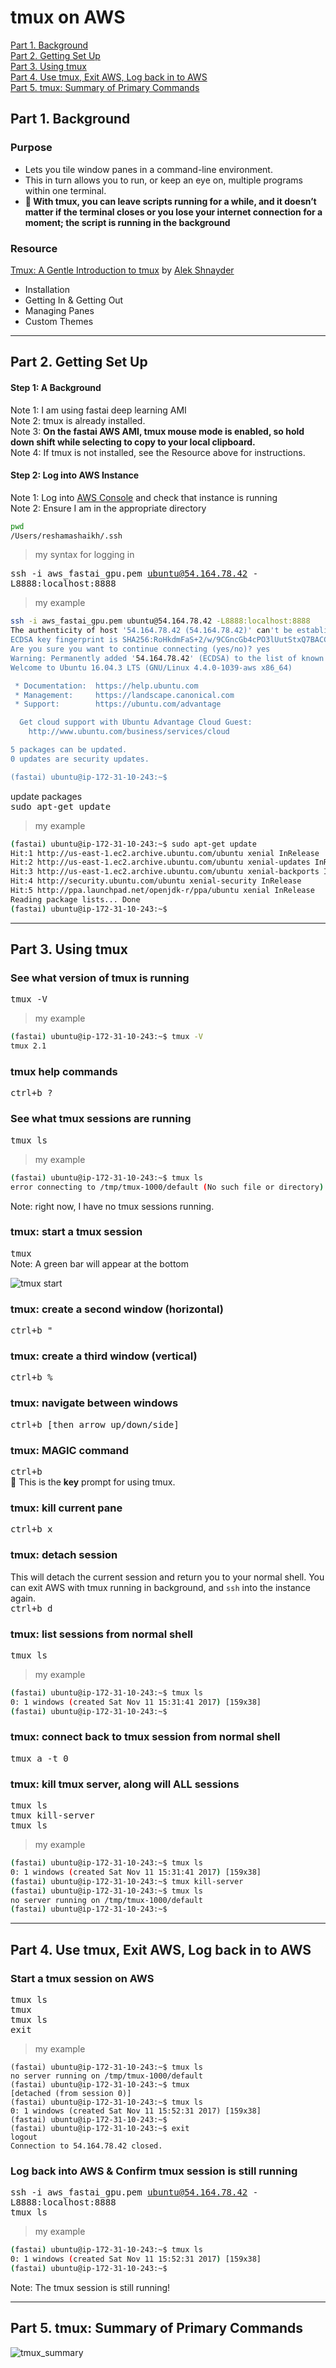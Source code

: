 # tmux on AWS

[Part 1.  Background](#section-a)  
[Part 2.  Getting Set Up](#section-b)  
[Part 3.  Using tmux](#section-c)  
[Part 4.  Use tmux, Exit AWS, Log back in to AWS](#section-d)  
[Part 5.  tmux:  Summary of Primary Commands](#section-e)  


## <a name="section-a"></a>Part 1.  Background


### Purpose
* Lets you tile window panes in a command-line environment.
* This in turn allows you to run, or keep an eye on, multiple programs within one terminal.
* **:key: With tmux, you can leave scripts running for a while, and it doesn’t matter if the terminal closes or you lose your internet connection for a moment; the script is running in the background**

### Resource
[Tmux: A Gentle Introduction to tmux](https://hackernoon.com/a-gentle-introduction-to-tmux-8d784c404340) by [Alek Shnayder](https://alekshnayder.com)
* Installation
* Getting In & Getting Out
* Managing Panes
* Custom Themes

---
## <a name="section-b"></a>Part 2.  Getting Set Up

#### Step 1:  A Background
Note 1:  I am using fastai deep learning AMI  
Note 2:  tmux is already installed.  
Note 3:  **On the fastai AWS AMI, tmux mouse mode is enabled, so hold down shift while selecting to copy to your local clipboard.**  
Note 4:  If tmux is not installed, see the Resource above for instructions.

#### Step 2:  Log into AWS Instance
Note 1:  Log into [AWS Console](http://console.aws.amazon.com/ ) and check that instance is running  
Note 2:  Ensure I am in the appropriate directory  

```bash
pwd
/Users/reshamashaikh/.ssh
```
>my syntax for logging in  

<kbd> ssh -i aws_fastai_gpu.pem ubuntu@54.164.78.42 -L8888:localhost:8888  </kbd>  

>my example
```bash
ssh -i aws_fastai_gpu.pem ubuntu@54.164.78.42 -L8888:localhost:8888 
The authenticity of host '54.164.78.42 (54.164.78.42)' can't be established.
ECDSA key fingerprint is SHA256:RoHkdmFaS+2/w/9CGncGb4cPO3lUutStxQ7BACCzopI.
Are you sure you want to continue connecting (yes/no)? yes
Warning: Permanently added '54.164.78.42' (ECDSA) to the list of known hosts.
Welcome to Ubuntu 16.04.3 LTS (GNU/Linux 4.4.0-1039-aws x86_64)

 * Documentation:  https://help.ubuntu.com
 * Management:     https://landscape.canonical.com
 * Support:        https://ubuntu.com/advantage

  Get cloud support with Ubuntu Advantage Cloud Guest:
    http://www.ubuntu.com/business/services/cloud

5 packages can be updated.
0 updates are security updates.

(fastai) ubuntu@ip-172-31-10-243:~$ 
```

update packages  
<kbd> sudo apt-get update </kbd>   
>my example  
```bash
(fastai) ubuntu@ip-172-31-10-243:~$ sudo apt-get update
Hit:1 http://us-east-1.ec2.archive.ubuntu.com/ubuntu xenial InRelease
Hit:2 http://us-east-1.ec2.archive.ubuntu.com/ubuntu xenial-updates InRelease
Hit:3 http://us-east-1.ec2.archive.ubuntu.com/ubuntu xenial-backports InRelease
Hit:4 http://security.ubuntu.com/ubuntu xenial-security InRelease                                                               
Hit:5 http://ppa.launchpad.net/openjdk-r/ppa/ubuntu xenial InRelease                                                            
Reading package lists... Done                     
(fastai) ubuntu@ip-172-31-10-243:~$
```

---

## <a name="section-c"></a>Part 3.  Using tmux

### See what version of tmux is running
<kbd> tmux -V </kbd>
>my example  
```bash
(fastai) ubuntu@ip-172-31-10-243:~$ tmux -V
tmux 2.1
```

### tmux help commands 
<kbd> ctrl+b ? </kbd>  


### See what tmux sessions are running
<kbd> tmux ls </kbd>  
>my example
```bash
(fastai) ubuntu@ip-172-31-10-243:~$ tmux ls
error connecting to /tmp/tmux-1000/default (No such file or directory)
```
Note:  right now, I have no tmux sessions running.  


### tmux:  start a tmux session
<kbd> tmux </kbd>  
Note:  A green bar will appear at the bottom  

![tmux start](images/tmux_start.png)


### tmux: create a second window (horizontal)
<kbd> ctrl+b " </kbd>   

### tmux: create a third window (vertical)
<kbd> ctrl+b % </kbd>

### tmux:  navigate between windows
<kbd> ctrl+b [then arrow up/down/side] </kbd>

### tmux:  MAGIC command
<kbd> ctrl+b </kbd>  
:key: This is the **key** prompt for using tmux.  

### tmux: kill current pane
<kbd> ctrl+b x </kbd>  

### tmux: detach session
This will detach the current session and return you to your normal shell.  You can exit AWS with tmux running in background, and `ssh` into the instance again.  
<kbd> ctrl+b  d </kbd> 

### tmux:  list sessions from normal shell
<kbd> tmux ls </kbd>  
>my example
```bash
(fastai) ubuntu@ip-172-31-10-243:~$ tmux ls
0: 1 windows (created Sat Nov 11 15:31:41 2017) [159x38]
(fastai) ubuntu@ip-172-31-10-243:~$ 
```

### tmux:  connect back to tmux session from normal shell
<kbd> tmux a -t 0 </kbd>


### tmux: kill tmux server, along will ALL sessions
<kbd> tmux ls </kbd>  
<kbd> tmux kill-server </kbd>  
<kbd> tmux ls </kbd>  

>my example
```bash
(fastai) ubuntu@ip-172-31-10-243:~$ tmux ls
0: 1 windows (created Sat Nov 11 15:31:41 2017) [159x38]
(fastai) ubuntu@ip-172-31-10-243:~$ tmux kill-server
(fastai) ubuntu@ip-172-31-10-243:~$ tmux ls
no server running on /tmp/tmux-1000/default
(fastai) ubuntu@ip-172-31-10-243:~$ 
```

---
## <a name="section-d"></a>Part 4.  Use tmux, Exit AWS, Log back in to AWS

### Start a tmux session on AWS
<kbd> tmux ls </kbd>  
<kbd> tmux </kbd>  
<kbd> tmux ls </kbd>  
<kbd> exit </kbd>  

>my example  
```
(fastai) ubuntu@ip-172-31-10-243:~$ tmux ls
no server running on /tmp/tmux-1000/default
(fastai) ubuntu@ip-172-31-10-243:~$ tmux
[detached (from session 0)]
(fastai) ubuntu@ip-172-31-10-243:~$ tmux ls
0: 1 windows (created Sat Nov 11 15:52:31 2017) [159x38]
(fastai) ubuntu@ip-172-31-10-243:~$ 
(fastai) ubuntu@ip-172-31-10-243:~$ exit
logout
Connection to 54.164.78.42 closed.
```

### Log back into AWS & Confirm tmux session is still running
<kbd> ssh -i aws_fastai_gpu.pem ubuntu@54.164.78.42 -L8888:localhost:8888 </kbd>  
<kbd> tmux ls </kbd>  
>my example  
```bash
(fastai) ubuntu@ip-172-31-10-243:~$ tmux ls
0: 1 windows (created Sat Nov 11 15:52:31 2017) [159x38]
(fastai) ubuntu@ip-172-31-10-243:~$ 
```
Note:  The tmux session is still running!

---
## <a name="section-e"></a>Part 5.  tmux:  Summary of Primary Commands
![tmux_summary](images/tmux_summary.png)




